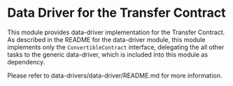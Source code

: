 
# Data Driver for the Transfer Contract

This module provides data-driver implementation for the Transfer Contract.
As described in the README for the data-driver module, this module
implements only the `ConvertibleContract` interface, delegating the all
other tasks to the generic data-driver, which is included into this module
as dependency.

Please refer to data-drivers/data-driver/README.md for more information.
